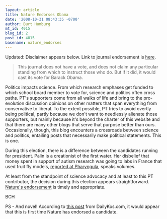 ```yaml
---
layout: article
title: Nature Endorses Obama
date: '2008-10-31 08:43:35 -0700'
author: Burt Humburg
mt_id: 4015
blog_id: 2
post_id: 4015
basename: nature_endorses
---
```

Updated: Disclaimer appears below. Link to journal endorsement is [here](http://www.nature.com/nature/journal/v455/n7217/full/4551149a.html).

> This journal does not have a vote, and does not claim any particular standing from which to instruct those who do. But if it did, it would cast its vote for Barack Obama.

Politics impacts science. From which research emphases get funded to which school board member to vote for, science and politics often cross paths. PT's supporters come from all walks of life and bring to the pro-evolution discussion opinions on other matters that span everything from conservative to liberal. To the extent possible, PT tries to avoid overtly being political, partly because we don't want to needlessly alienate those supporters, but mainly because it's beyond the charter of this website and that there are many other blogs that serve that purpose better than ours. Occasionally, though, this blog encounters a crossroads between science and politics, entailing posts that necessarily make political statements. This is one.

During this election, there is a difference between the candidates running for president. Palin is a creationist of the first water. Her disbelief that money spent in support of autism research was going to labs in France that used fruit fly models, [reported at Pharyngula](http://scienceblogs.com/pharyngula/2008/10/sarah_palin_ignorant_and_antis.php), speaks volumes.

At least from the standpoint of science advocacy and at least to this PT contributor, the decision during this election appears straightforward. [Nature's endorsement](http://www.nature.com/nature/journal/v455/n7217/full/4551149a.html) is timely and appropriate.

BCH

PS - And novel! According to [this post](http://www.dailykos.com/storyonly/2008/10/31/7625/9058/420/647411) from DailyKos.com, it would appear that this is first time Nature has endorsed a candidate.
